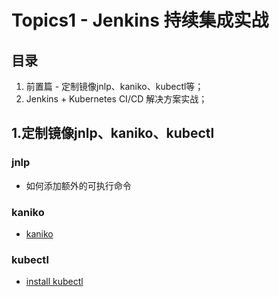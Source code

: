 # Topics1 - Jenkins 持续集成实战
## 目录
1. 前置篇 - 定制镜像jnlp、kaniko、kubectl等；
2. Jenkins + Kubernetes CI/CD 解决方案实战；

## 1.定制镜像jnlp、kaniko、kubectl

### jnlp
* 如何添加额外的可执行命令

### kaniko
* [kaniko](https://github.com/GoogleContainerTools/kaniko)

### kubectl
* [install kubectl](https://v1-16.docs.kubernetes.io/docs/tasks/tools/install-kubectl/)
